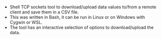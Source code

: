 * Shell TCP sockets tool to download/upload data values to/from a remote client and save them in a CSV file.
* This was written in Bash, it can be run in Linux or on Windows with Cygwin or WSL.
* The tool has an interactive selection of options to download/upload the data.
